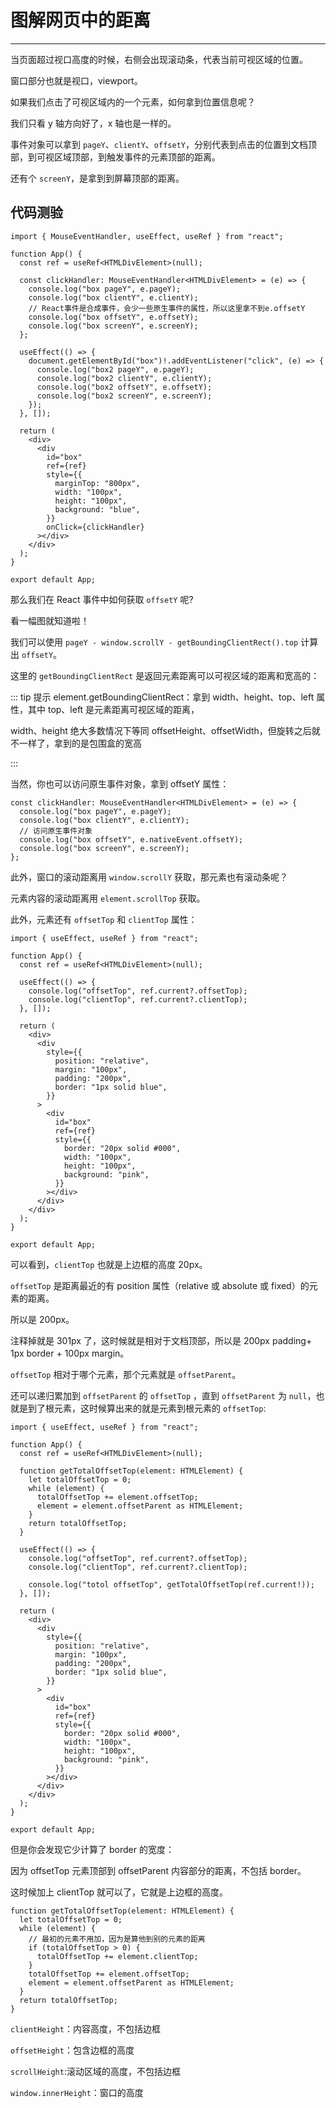 # 图解网页中的距离

---

当页面超过视口高度的时候，右侧会出现滚动条，代表当前可视区域的位置。

<ImagePreview src="/react-img/bilibili.png" alt="bilibili" />

窗口部分也就是视口，viewport。

<ImagePreview src="/react-img/page.png" alt="page" style="height:400px" />

如果我们点击了可视区域内的一个元素，如何拿到位置信息呢？

我们只看 y 轴方向好了，x 轴也是一样的。

事件对象可以拿到 `pageY`、`clientY`、`offsetY`，分别代表到点击的位置到文档顶部，到可视区域顶部，到触发事件的元素顶部的距离。

还有个 `screenY`，是拿到到屏幕顶部的距离。

## 代码测验

```tsx
import { MouseEventHandler, useEffect, useRef } from "react";

function App() {
  const ref = useRef<HTMLDivElement>(null);

  const clickHandler: MouseEventHandler<HTMLDivElement> = (e) => {
    console.log("box pageY", e.pageY);
    console.log("box clientY", e.clientY);
    // React事件是合成事件，会少一些原生事件的属性，所以这里拿不到e.offsetY
    console.log("box offsetY", e.offsetY);
    console.log("box screenY", e.screenY);
  };

  useEffect(() => {
    document.getElementById("box")!.addEventListener("click", (e) => {
      console.log("box2 pageY", e.pageY);
      console.log("box2 clientY", e.clientY);
      console.log("box2 offsetY", e.offsetY);
      console.log("box2 screenY", e.screenY);
    });
  }, []);

  return (
    <div>
      <div
        id="box"
        ref={ref}
        style={{
          marginTop: "800px",
          width: "100px",
          height: "100px",
          background: "blue",
        }}
        onClick={clickHandler}
      ></div>
    </div>
  );
}

export default App;
```

那么我们在 React 事件中如何获取 `offsetY` 呢?

看一幅图就知道啦！

<ImagePreview src="/react-img/offsetY.png" alt="offsetY" style="height:400px" />

我们可以使用 `pageY - window.scrollY - getBoundingClientRect().top` 计算出 `offsetY`。

这里的 `getBoundingClientRect` 是返回元素距离可以可视区域的距离和宽高的：

<ImagePreview src="/react-img/getBoundingClientRect.png" alt="getBoundingClientRect" />

::: tip 提示
element.getBoundingClientRect：拿到 width、height、top、left 属性，其中 top、left 是元素距离可视区域的距离，

width、height 绝大多数情况下等同 offsetHeight、offsetWidth，但旋转之后就不一样了，拿到的是包围盒的宽高

:::

当然，你也可以访问原生事件对象，拿到 offsetY 属性：

```tsx
const clickHandler: MouseEventHandler<HTMLDivElement> = (e) => {
  console.log("box pageY", e.pageY);
  console.log("box clientY", e.clientY);
  // 访问原生事件对象
  console.log("box offsetY", e.nativeEvent.offsetY);
  console.log("box screenY", e.screenY);
};
```

此外，窗口的滚动距离用 `window.scrollY` 获取，那元素也有滚动条呢？

元素内容的滚动距离用 `element.scrollTop` 获取。

此外，元素还有 `offsetTop` 和 `clientTop` 属性：

```tsx
import { useEffect, useRef } from "react";

function App() {
  const ref = useRef<HTMLDivElement>(null);

  useEffect(() => {
    console.log("offsetTop", ref.current?.offsetTop);
    console.log("clientTop", ref.current?.clientTop);
  }, []);

  return (
    <div>
      <div
        style={{
          position: "relative",
          margin: "100px",
          padding: "200px",
          border: "1px solid blue",
        }}
      >
        <div
          id="box"
          ref={ref}
          style={{
            border: "20px solid #000",
            width: "100px",
            height: "100px",
            background: "pink",
          }}
        ></div>
      </div>
    </div>
  );
}

export default App;
```

<ImagePreview src="/react-img/clientTop.png" alt="clientTop" />

可以看到，`clientTop` 也就是上边框的高度 20px。

`offsetTop` 是距离最近的有 position 属性（relative 或 absolute 或 fixed）的元素的距离。

所以是 200px。

注释掉就是 301px 了，这时候就是相对于文档顶部，所以是 200px padding+ 1px border + 100px margin。

<ImagePreview src="/react-img/301.png" alt="301" />

`offsetTop` 相对于哪个元素，那个元素就是 `offsetParent`。

还可以递归累加到 `offsetParent` 的 `offsetTop` ，直到 `offsetParent` 为 `null`，也就是到了根元素，这时候算出来的就是元素到根元素的 `offsetTop`:

```tsx
import { useEffect, useRef } from "react";

function App() {
  const ref = useRef<HTMLDivElement>(null);

  function getTotalOffsetTop(element: HTMLElement) {
    let totalOffsetTop = 0;
    while (element) {
      totalOffsetTop += element.offsetTop;
      element = element.offsetParent as HTMLElement;
    }
    return totalOffsetTop;
  }

  useEffect(() => {
    console.log("offsetTop", ref.current?.offsetTop);
    console.log("clientTop", ref.current?.clientTop);

    console.log("totol offsetTop", getTotalOffsetTop(ref.current!));
  }, []);

  return (
    <div>
      <div
        style={{
          position: "relative",
          margin: "100px",
          padding: "200px",
          border: "1px solid blue",
        }}
      >
        <div
          id="box"
          ref={ref}
          style={{
            border: "20px solid #000",
            width: "100px",
            height: "100px",
            background: "pink",
          }}
        ></div>
      </div>
    </div>
  );
}

export default App;
```

但是你会发现它少计算了 border 的宽度：

因为 offsetTop 元素顶部到 offsetParent 内容部分的距离，不包括 border。

这时候加上 clientTop 就可以了，它就是上边框的高度。

```tsx
function getTotalOffsetTop(element: HTMLElement) {
  let totalOffsetTop = 0;
  while (element) {
    // 最初的元素不用加，因为是算他到别的元素的距离
    if (totalOffsetTop > 0) {
      totalOffsetTop += element.clientTop;
    }
    totalOffsetTop += element.offsetTop;
    element = element.offsetParent as HTMLElement;
  }
  return totalOffsetTop;
}
```

`clientHeight`：内容高度，不包括边框

<ImagePreview src="/react-img/clientHeight.png" alt="clientHeight" />

`offsetHeight`：包含边框的高度

<ImagePreview src="/react-img/offsetHeight.png" alt="offsetHeight" />

`scrollHeight`:滚动区域的高度，不包括边框

<ImagePreview src="/react-img/scrollHeight.png" alt="scrollHeight" />

`window.innerHeight`：窗口的高度

<ImagePreview src="/react-img/innerHeight.png" alt="innerHeight" />
